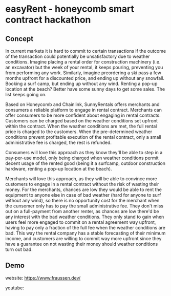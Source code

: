 # easyRent - honeycomb smart contract hackathon
## Concept
In current markets it is hard to commit to certain transactions if the outcome of the transaction could potentially be unsatisfactory due to weather conditions. Imagine placing a rental order for construction machinery (i.e. an excavator) but the week of your rental, it keeps pouring, preventing you from performing any work. Similarly, imagine preordering a ski pass a few months upfront for a discounted price, and ending up without any snowfall. Booking a surf camp, but ending up without any wind. Renting a pop-up location at the beach? Better have some sunny days to get some sales. The list keeps going on.

Based on Honeycomb and Chainlink, SunnyRentals offers merchants and consumers a reliable platform to engage in rental contract. Merchants can offer consumers to be more confident about engaging in rental contracts. Customers can be charged based on the weather conditions set upfront within the contract. When the weather conditions are met, the full rental price is charged to the customers. When the pre-determined weather conditions prevent profitable execution of the rental contract, only a small administrative fee is charged, the rest is refunded.

Consumers will love this approach as they know they'll be able to step in a pay-per-use model, only being charged when weather conditions permit decent usage of the rented good (being it a surfcamp, outdoor construction hardware, renting a pop-up location at the beach). 


Merchants will love this approach, as they will be able to convince more customers to engage in a rental contract without the risk of wasting their money. For the merchants, chances are low they would be able to rent the equipment to anyone else in case of bad weather (hard for anyone to surf without any wind), so there is no opportunity cost for the merchant when the cunsomer only has to pay the small administrative fee. They don't miss out on a full-payment from another renter, as chances are low there'd be any interest with the bad weather conditions. They only stand to gain when users feel more engaged to commit on a rental agreement way upfront, having to pay only a fraction of the full fee when the weather conditions are bad. This way the rental company has a stable forecasting of their minimum income, and customers are willing to commit way more upfront since they have a guarantee on not wasting their money should weather conditions turn out bad.

## Demo
website: https://www.fraussen.dev/

youtube: 
